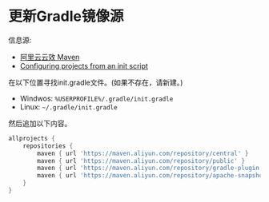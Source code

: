 # 更新Gradle镜像源

信息源:

- [阿里云云效 Maven](https://developer.aliyun.com/mvn/guide)
- [Configuring projects from an init script](https://docs.gradle.org/current/userguide/init_scripts.html#sec:configuring_projects_from_an_init_script)

在以下位置寻找init.gradle文件。(如果不存在，请新建。)

- Windwos: `%USERPROFILE%/.gradle/init.gradle`
- Linux: `~/.gradle/init.gradle`

然后追加以下内容。

```groovy
allprojects {
    repositories {
        maven { url 'https://maven.aliyun.com/repository/central' }
        maven { url 'https://maven.aliyun.com/repository/public' }
        maven { url 'https://maven.aliyun.com/repository/gradle-plugin' }
        maven { url 'https://maven.aliyun.com/repository/apache-snapshots' }
    }
}
```
